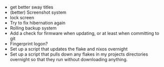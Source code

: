 

- get better sway titles
- (better) Screenshot system
- lock screen
- Try to fix hibernation again
- Rolling backup system
- Add a check for firmware when updating, or at least when committing to git
- Fingerprint logon?
- Set up a script that updates the flake and nixos overnight
- Set up a script that pulls down any flakes in my projects directories overnight so that they run without downloading anything.
